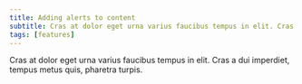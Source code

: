 ```yaml
---
title: Adding alerts to content
subtitle: Cras at dolor eget urna varius faucibus tempus in elit. Cras a dui imperdiet, tempus metus quis, pharetra turpis.
tags: [features]
---
```


Cras at dolor eget urna varius faucibus tempus in elit. Cras a dui imperdiet, tempus metus quis, pharetra turpis.